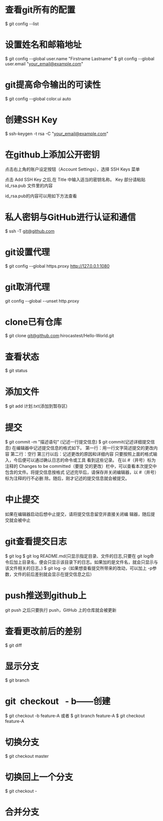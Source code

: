 ﻿# 查看git所有的配置
$ git config --list

# 设置姓名和邮箱地址
$ git config --global user.name "Firstname Lastname"
$ git config --global user.email "your_email@example.com"

# git提高命令输出的可读性
$ git config --global color.ui auto

# 创建SSH Key
$ ssh-keygen -t rsa -C "your_email@example.com"

# 在github上添加公开密钥
点击右上角的账户设定按钮（Account Settings），选择 SSH Keys 菜单

点击 Add SSH Key 之后,在 Title 中输入适当的密钥名称。
Key 部分请粘贴 id_rsa.pub 文件里的内容

id_rsa.pub的内容可以用如下方法查看

# 私人密钥与GitHub进行认证和通信
$ ssh -T git@github.com

# git设置代理
$ git config --global https.proxy http://127.0.0.1:1080

# git取消代理
git config --global --unset http.proxy

# clone已有仓库
$ git clone git@github.com:hirocastest/Hello-World.git

# 查看状态
$ git status

# 添加文件
$ git add 计划.txt(添加到暂存区)

# 提交
$ git commit -m "描述语句" (记述一行提交信息)
$ git commit(记述详细提交信息)
在编辑器中记述提交信息的格式如下。
第一行：用一行文字简述提交的更改内容
第二行：空行
第三行以后：记述更改的原因和详细内容
只要按照上面的格式输入，今后便可以通过确认日志的命令或工具
看到这些记录。
在以 #（井号）标为注释的 Changes to be committed（要提
交的更改）栏中，可以查看本次提交中包含的文件。将提交信息按格式
记述完毕后，请保存并关闭编辑器，以 #（井号）标为注释的行不必删
除。随后，刚才记述的提交信息就会被提交。

# 中止提交
如果在编辑器启动后想中止提交，请将提交信息留空并直接关闭编
辑器，随后提交就会被中止


# git查看提交日志
$ git log
$ git log README.md(只显示指定目录、文件的日志,只要在 git log命令后加上目录名，便会只显示该目录下的日志。如果加的是文件名，就会只显示与该文件相关的日志。)
$ git log -p（如果想查看提交所带来的改动，可以加上 -p参数，文件的前后差别就会显示在提交信息之后）


# push推送到github上
git push
之后只要执行 push，GitHub 上的仓库就会被更新

# 查看更改前后的差别
$ git diff

# 显示分支
$ git branch

# git checkout  - b——创建
$ git checkout -b feature-A
或者
$ git branch feature-A
$ git checkout feature-A


# 切换分支
$ git checkout master

# 切换回上一个分支
$ git checkout -

# 合并分支





















